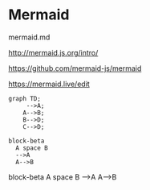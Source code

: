 # Mermaid

mermaid.md

http://mermaid.js.org/intro/

https://github.com/mermaid-js/mermaid

https://mermaid.live/edit



```mermaid
graph TD;
     -->A;
    A-->B;
    B-->D;
    C-->D;
```


```mermaid
block-beta
  A space B
  -->A
  A-->B
```

block-beta
  A space B
  -->A
  A-->B
